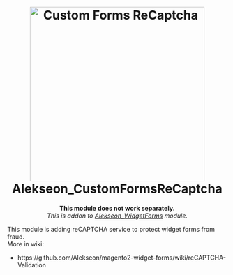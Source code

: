 <h1 align="center">  
<br/>
  <img src="https://i.imgur.com/b2oclHA.png" alt="Custom Forms ReCaptcha" width="400">  
  <br>  
  Alekseon_CustomFormsReCaptcha
  <br>  
</h1>  
<p align="center">
<strong>This module does not work separately.</strong>
<br>
<i>This is addon to <a href="https://github.com/Alekseon/magento2-widget-forms">Alekseon_WidgetForms</a> module.</i>
</p>
<p>
This module is adding reCAPTCHA service to protect widget forms from fraud.
<br>
More in wiki:
<br>
<ul>
<li>https://github.com/Alekseon/magento2-widget-forms/wiki/reCAPTCHA-Validation</li>
</ul>
</p>
